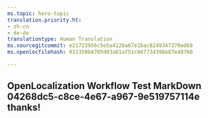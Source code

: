 ```yaml
---
ms.topic: hero-topic
translation.priority.ht:
- zh-cn
- de-de
translationtype: Human Translation
ms.sourcegitcommit: e21723956c5e5a412ba67e1bac8249347370edb8
ms.openlocfilehash: 031350b4705d03a01af51c047734398e87e48760

---
```

## OpenLocalization Workflow Test MarkDown 04268dc5-c8ce-4e67-a967-9e519757114e thanks!



<!--HONumber=Jul16_HO2-->


